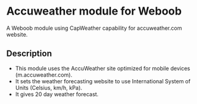 # Accuweather module for Weboob
A Weboob module using CapWeather capability for accuweather.com website.

## Description
- This module uses the AccuWeather site optimized for mobile devices (m.accuweather.com).
- It sets the weather forecasting website to use International System of Units (Celsius, km/h, kPa).
- It gives 20 day weather forecast.